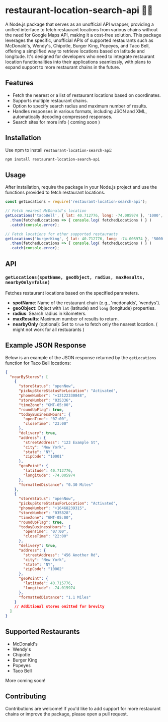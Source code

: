 # restaurant-location-search-api 🍔🍹

A Node.js package that serves as an unofficial API wrapper, providing a unified interface to fetch restaurant locations from various chains without the need for Google Maps API, making it a cost-free solution. This package leverages the specific, unofficial APIs of supported restaurants such as McDonald's, Wendy's, Chipotle, Burger King, Popeyes, and Taco Bell, offering a simplified way to retrieve locations based on latitude and longitude. It's designed for developers who need to integrate restaurant location functionalities into their applications seamlessly, with plans to expand support to more restaurant chains in the future.


## Features

- Fetch the nearest or a list of restaurant locations based on coordinates.
- Supports multiple restaurant chains.
- Option to specify search radius and maximum number of results.
- Handles responses in various formats, including JSON and XML, automatically decoding compressed responses.
- Search sites for more info ( coming soon )

## Installation

Use npm to install `restaurant-location-search-api`:

```bash
npm install restaurant-location-search-api
```

## Usage

After installation, require the package in your Node.js project and use the functions provided to fetch restaurant locations.

```javascript
const getLocations = require('restaurant-location-search-api');

// Fetch nearest McDonald's location
getLocations('tacoBell', { lat: 40.712776, long: -74.005974 }, '1000', '1', true)
  .then(fetchedLocations => { console.log( fetchedLocations ) } )
  .catch(console.error);

// Fetch locations for other supported restaurants
getLocations('burgerKing', { lat: 40.712776, long: -74.005974 }, '5000', '5')
  .then(fetchedLocations => { console.log( fetchedLocations ) } )
  .catch(console.error);
```

## API

### `getLocations(spotName, geoObject, radius, maxResults, nearbyOnly=false)`

Fetches restaurant locations based on the specified parameters.

- **spotName**: Name of the restaurant chain (e.g., 'mcdonalds', 'wendys').
- **geoObject**: Object with `lat` (latitude) and `long` (longitude) properties.
- **radius**: Search radius in kilometers.
- **maxResults**: Maximum number of results to return.
- **nearbyOnly** (optional): Set to `true` to fetch only the nearest location. ( might not work for all restuarants )


## Example JSON Response

Below is an example of the JSON response returned by the `getLocations` function for Taco Bell locations:

```json
{
  "nearByStores": [
    {
      "storeStatus": "openNow",
      "pickupStoreStatusForLocation": "Activated",
      "phoneNumber": "+12122330848",
      "storeNumber": "035336",
      "timeZone": "GMT-05:00",
      "roundUpFlag": true,
      "todayBusinessHours": {
        "openTime": "07:00",
        "closeTime": "23:00"
      },
      "delivery": true,
      "address": {
        "streetAddress": "123 Example St",
        "city": "New York",
        "state": "NY",
        "zipCode": "10001"
      },
      "geoPoint": {
        "latitude": 40.712776,
        "longitude": -74.005974
      },
      "formattedDistance": "0.30 Miles"
    },
    {
      "storeStatus": "openNow",
      "pickupStoreStatusForLocation": "Activated",
      "phoneNumber": "+16468239315",
      "storeNumber": "035828",
      "timeZone": "GMT-05:00",
      "roundUpFlag": true,
      "todayBusinessHours": {
        "openTime": "07:00",
        "closeTime": "22:00"
      },
      "delivery": true,
      "address": {
        "streetAddress": "456 Another Rd",
        "city": "New York",
        "state": "NY",
        "zipCode": "10002"
      },
      "geoPoint": {
        "latitude": 40.715776,
        "longitude": -74.015974
      },
      "formattedDistance": "1.1 Miles"
    }
    // Additional stores omitted for brevity
  ]
}
```


## Supported Restaurants

- McDonald's
- Wendy's
- Chipotle
- Burger King
- Popeyes
- Taco Bell

More coming soon!

## Contributing

Contributions are welcome! If you'd like to add support for more restaurant chains or improve the package, please open a pull request.
